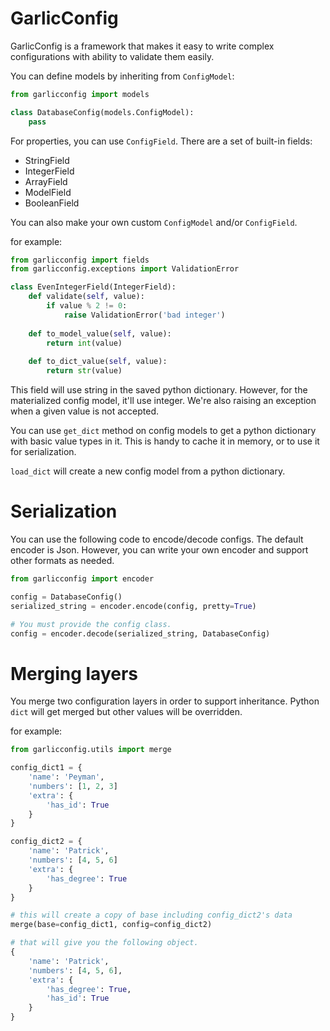 # GarlicConfig

GarlicConfig is a framework that makes it easy to write complex configurations with ability to validate them easily.

You can define models by inheriting from `ConfigModel`:

```python
from garlicconfig import models

class DatabaseConfig(models.ConfigModel):
    pass
```

For properties, you can use `ConfigField`. There are a set of built-in fields:

* StringField
* IntegerField
* ArrayField
* ModelField
* BooleanField


You can also make your own custom `ConfigModel` and/or `ConfigField`.

for example:

```python
from garlicconfig import fields
from garlicconfig.exceptions import ValidationError

class EvenIntegerField(IntegerField):
    def validate(self, value):
        if value % 2 != 0:
            raise ValidationError('bad integer')
    
    def to_model_value(self, value):
        return int(value)
        
    def to_dict_value(self, value):
        return str(value)
```

This field will use string in the saved python dictionary. However, for the materialized config model, it'll use integer. We're also raising an exception when a given value is not accepted.

You can use `get_dict` method on config models to get a python dictionary with basic value types in it. This is handy to cache it in memory, or to use it for serialization.

`load_dict` will create a new config model from a python dictionary.


# Serialization

You can use the following code to encode/decode configs. The default encoder is Json. However, you can write your own encoder and support other formats as needed.

```python
from garlicconfig import encoder

config = DatabaseConfig()
serialized_string = encoder.encode(config, pretty=True)

# You must provide the config class.
config = encoder.decode(serialized_string, DatabaseConfig)
```


# Merging layers

You merge two configuration layers in order to support inheritance. Python `dict` will get merged but other values will be overridden.

for example:

```python
from garlicconfig.utils import merge

config_dict1 = {
    'name': 'Peyman',
    'numbers': [1, 2, 3]
    'extra': {
        'has_id': True
    }
}

config_dict2 = {
    'name': 'Patrick',
    'numbers': [4, 5, 6]
    'extra': {
        'has_degree': True
    }
}

# this will create a copy of base including config_dict2's data
merge(base=config_dict1, config=config_dict2)

# that will give you the following object.
{
    'name': 'Patrick',
    'numbers': [4, 5, 6],
    'extra': {
        'has_degree': True,
        'has_id': True
    }
}
```
